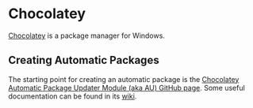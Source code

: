 # Chocolatey

[Chocolatey](https://chocolatey.org/) is a package manager for Windows.

## Creating Automatic Packages

The starting point for creating an automatic package is the [Chocolatey Automatic Package Updater Module (aka AU) GitHub page](https://github.com/majkinetor/au). Some useful documentation can be found in its [wiki](https://github.com/majkinetor/au/wiki).